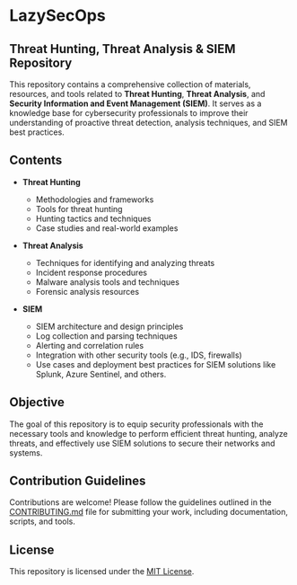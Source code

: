 # LazySecOps
## Threat Hunting, Threat Analysis & SIEM Repository

This repository contains a comprehensive collection of materials, resources, and tools related to **Threat Hunting**, **Threat Analysis**, and **Security Information and Event Management (SIEM)**. It serves as a knowledge base for cybersecurity professionals to improve their understanding of proactive threat detection, analysis techniques, and SIEM best practices.

## Contents

- **Threat Hunting**
  - Methodologies and frameworks
  - Tools for threat hunting
  - Hunting tactics and techniques
  - Case studies and real-world examples

- **Threat Analysis**
  - Techniques for identifying and analyzing threats
  - Incident response procedures
  - Malware analysis tools and techniques
  - Forensic analysis resources

- **SIEM**
  - SIEM architecture and design principles
  - Log collection and parsing techniques
  - Alerting and correlation rules
  - Integration with other security tools (e.g., IDS, firewalls)
  - Use cases and deployment best practices for SIEM solutions like Splunk, Azure Sentinel, and others.

## Objective

The goal of this repository is to equip security professionals with the necessary tools and knowledge to perform efficient threat hunting, analyze threats, and effectively use SIEM solutions to secure their networks and systems.

## Contribution Guidelines

Contributions are welcome! Please follow the guidelines outlined in the [CONTRIBUTING.md](CONTRIBUTING.md) file for submitting your work, including documentation, scripts, and tools.

## License


This repository is licensed under the [MIT License](LICENSE).

